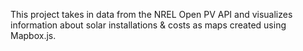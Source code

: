 This project takes in data from the NREL Open PV API and visualizes information about solar installations & costs as maps created using Mapbox.js. 
